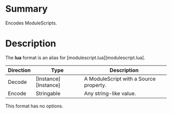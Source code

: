 # Summary
Encodes ModuleScripts.

# Description
The **lua** format is an alias for [modulescript.lua][modulescript.lua].

Direction | Type                 | Description
----------|----------------------|------------
Decode    | [Instance][Instance] | A ModuleScript with a Source property.
Encode    | Stringable           | Any string-like value.

This format has no options.
